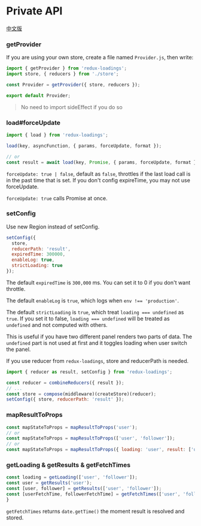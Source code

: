 # Private API

[中文版](https://github.com/dancerphil/redux-loadings/blob/master/docs/PrivateAPI-zh_CN.md)

### getProvider

If you are using your own store, create a file named `Provider.js`, then write:

```javascript
import { getProvider } from 'redux-loadings';
import store, { reducers } from './store';

const Provider = getProvider({ store, reducers });

export default Provider;
```

> No need to import sideEffect if you do so

### load#forceUpdate

```javascript
import { load } from 'redux-loadings';

load(key, asyncFunction, { params, forceUpdate, format });

// or
const result = await load(key, Promise, { params, forceUpdate, format });
```

`forceUpdate: true | false`, default as `false`, throttles if the last load call is in the past time that is set. If you don't config expireTime, you may not use forceUpdate.

`forceUpdate: true` calls Promise at once.

### setConfig

Use new Region instead of setConfig.

```javascript
setConfig({
  store,
  reducerPath: 'result',
  expiredTime: 300000,
  enableLog: true,
  strictLoading: true
});
```

The default `expiredTime` is `300,000` ms. You can set it to 0 if you don't want throttle.

The default `enableLog` is `true`, which logs when `env !== 'production'`.

The default `strictLoading` is `true`, which treat `loading === undefined` as `true`. If you set it to false, `loading === undefined` will be treated as `undefined` and not computed with others.

This is useful if you have two different panel renders two parts of data. The `undefined` part is not used at first and it toggles loading when user switch the panel.

If you use reducer from `redux-loadings`, store and reducerPath is needed.

```javascript
import { reducer as result, setConfig } from 'redux-loadings';

const reducer = combineReducers({ result });
// ...
const store = compose(middleware)(createStore)(reducer);
setConfig({ store, reducerPath: 'result' });
```

### mapResultToProps

```javascript
const mapStateToProps = mapResultToProps('user');
// or
const mapStateToProps = mapResultToProps(['user', 'follower']);
// or
const mapStateToProps = mapResultToProps({ loading: 'user', result: ['user', 'follower'] });
```

### getLoading & getResults & getFetchTimes

```javascript
const loading = getLoading(['user', 'follower']);
const user = getResults('user');
const [user, follower] = getResults(['user', 'follower']);
const [userFetchTime, followerFetchTime] = getFetchTimes(['user', 'follower']);
}
```

`getFetchTimes` returns `date.getTime()` the moment result is resolved and stored.
